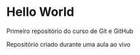 # Hello World
 Primeiro repositório do curso de Git e GitHub

Repositório criado durante uma aula ao vivo
